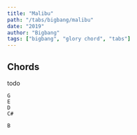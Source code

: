 ```yaml
---
title: "Malibu"
path: "/tabs/bigbang/malibu"
date: "2019"
author: "Bigbang"
tags: ["bigbang", "glory chord", "tabs"]
---
```


## Chords

todo

```
G
E
D
C#

B
```